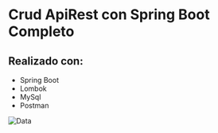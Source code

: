 # Crud ApiRest con Spring Boot Completo

## Realizado con:
- Spring Boot
- Lombok
- MySql
- Postman

![Data]([https://static.platzi.com/media/learningpath/banners/1c4f4add-87b9-44cc-ba30-4a8a134bf76e.jpg](https://res.cloudinary.com/practicaldev/image/fetch/s--ejTngf1---/c_limit%2Cf_auto%2Cfl_progressive%2Cq_auto%2Cw_800/https://cdn-images-1.medium.com/max/2000/0%2AnPHVux9W1NhTpySv.png)https://res.cloudinary.com/practicaldev/image/fetch/s--ejTngf1---/c_limit%2Cf_auto%2Cfl_progressive%2Cq_auto%2Cw_800/https://cdn-images-1.medium.com/max/2000/0%2AnPHVux9W1NhTpySv.png)

